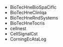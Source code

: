 - BioTecHneBioSpaCifIc
- BioTecHneClinIqa
- BioTecHneRndSystems
- BioTecHneTocris
- cellnest
- CellSignalCst
- CorningEcAtaLog